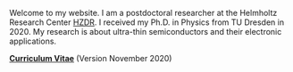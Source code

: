 Welcome to my website. I am a postdoctoral researcher at the Helmholtz Research Center  [HZDR](https://hzdr.de). I received my Ph.D. in Physics from TU Dresden in 2020. My research is about ultra-thin semiconductors and their electronic applications.

__[Curriculum Vitae](/pdf/JOld_CV.pdf)__ (Version November 2020)
